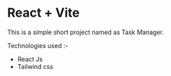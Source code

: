 # React + Vite
This is a simple short project named as Task Manager.

Technologies used :- 
  - React Js
  - Tailwind css

